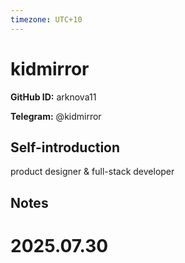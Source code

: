 ```yaml
---
timezone: UTC+10
---
```


# kidmirror

**GitHub ID:** arknova11

**Telegram:** @kidmirror

## Self-introduction

product designer & full-stack developer

## Notes

<!-- Content_START -->

# 2025.07.30


<!-- Content_END -->
